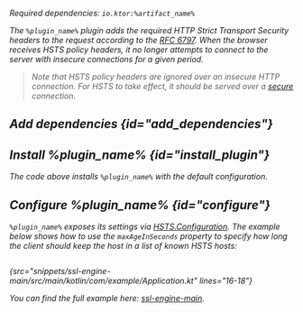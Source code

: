 [//]: # (title: HSTS)

<var name="plugin_name" value="HSTS"/>
<var name="artifact_name" value="ktor-server-hsts"/>

<microformat>
<p>
Required dependencies: <code>io.ktor:%artifact_name%</code>
</p>
<var name="example_name" value="ssl-engine-main"/>
<include src="lib.xml" include-id="download_example"/>
</microformat>

The `%plugin_name%` plugin adds the required _HTTP Strict Transport Security_ headers to the request according to the [RFC 6797](https://tools.ietf.org/html/rfc6797). When the browser receives HSTS policy headers, it no longer attempts to connect to the server with insecure connections for a given period.

> Note that HSTS policy headers are ignored over an insecure HTTP connection. For HSTS to take effect, it should be served over a [secure](ssl.md) connection.


## Add dependencies {id="add_dependencies"}

<include src="lib.xml" include-id="add_ktor_artifact_intro"/>
<include src="lib.xml" include-id="add_ktor_artifact"/>

## Install %plugin_name% {id="install_plugin"}

<include src="lib.xml" include-id="install_plugin"/>

The code above installs `%plugin_name%` with the default configuration.  

## Configure %plugin_name% {id="configure"}

`%plugin_name%` exposes its settings via [HSTS.Configuration](https://api.ktor.io/ktor-server/ktor-server-plugins/ktor-server-hsts/io.ktor.server.plugins/-h-s-t-s/-configuration/index.html). The example below shows how to use the `maxAgeInSeconds` property to specify how long the client should keep the host in a list of known HSTS hosts:

```kotlin
```
{src="snippets/ssl-engine-main/src/main/kotlin/com/example/Application.kt" lines="16-18"}

You can find the full example here: [ssl-engine-main](https://github.com/ktorio/ktor-documentation/tree/main/codeSnippets/snippets/ssl-engine-main).
